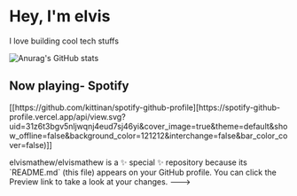 <h1>Hey, I'm elvis</h1>

I love building cool tech stuffs

![Anurag's GitHub stats](https://github-readme-stats.vercel.app/api?username=elvismathew&show_icons=true&theme=transparent)

## Now playing- Spotify
<p>
 <a>
  [[https://github.com/kittinan/spotify-github-profile][https://spotify-github-profile.vercel.app/api/view.svg?uid=31z6t3bgv5nljwqnj4eud7sj46yi&cover_image=true&theme=default&show_offline=false&background_color=121212&interchange=false&bar_color_cover=false)]]
 </a>

 </p>
elvismathew/elvismathew is a ✨ special ✨ repository because its `README.md` (this file) appears on your GitHub profile.
You can click the Preview link to take a look at your changes.
--->
